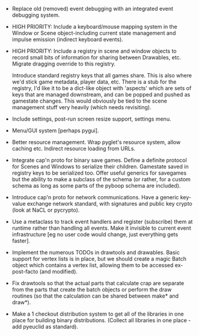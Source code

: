 * Replace old (removed) event debugging with an integrated event debugging system.

* HIGH PRIORITY: Include a keyboard/mouse mapping system in the Window or Scene
  object-including current state management and impulse emission (indirect keyboard
  events).

* HIGH PRIORITY: Include a registry in scene and window objects to record small
  bits of information for sharing between Drawables, etc. Migrate dragging override
  to this registry.

  Introduce standard registry keys that all games share. This is also where we'd
  stick game metadata, player data, etc. There is a stub for the registry, I'd
  like it to be a dict-like object with 'aspects' which are sets of keys that are
  managed downstream, and can be popped and pushed as gamestate changes. This would
  obviously be tied to the scene management stuff very heavily (which needs
  revisiting).

* Include settings, post-run screen resize support, settings menu.

* Menu/GUI system [perhaps pygui].

* Better resource management. Wrap pyglet's resource system, allow caching etc.
  Indirect resource loading from URLs.

* Integrate cap'n proto for binary save games. Define a definite protocol for
  Scenes and Windows to serialize their children. Gamestate saved in registry
  keys to be serialized too. Offer useful generics for savegames but the ability
  to make a subclass of the schema (or rather, for a custom schema as long as
  some parts of the pyboop schema are included).

* Introduce cap'n proto for network communications. Have a generic key-value
  exchange network standard, with signatures and public key crypto (look
  at NaCL or pycrypto).

* Use a metaclass to track event handlers and register (subscribe) them at
  runtime rather than handling all events. Make it invisible to current
  event infrastructure [eg no user code would change, just everything gets
  faster].

* Implement the numerous TODOs in drawtools and drawables. Basic support for
  vertex lists is in place, but we should create a magic Batch object which
  contains a vertex list, allowing them to be accessed ex-post-facto (and
  modified).

* Fix drawtools so that the actual parts that calculate crap are separate
  from the parts that create the batch objects or perform the draw routines
  (so that the calculation can be shared between make* and draw*).

* Make a 1 checkout distribution system to get all of the libraries in one
  place for building binary distributions. (Collect all libraries in one
  place - add pyeuclid as standard).
